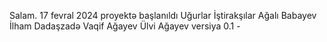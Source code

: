 Salam.
17 fevral 2024 proyektə başlanıldı
Uğurlar
İştirakşılar
Ağalı Babayev
İlham Dadaşzadə
Vaqif Ağayev
Ülvi Ağayev
versiya 0.1 - 
